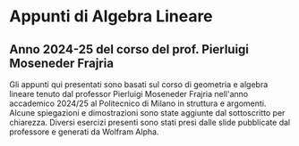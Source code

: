 # Appunti di Algebra Lineare
## Anno 2024-25 del corso del prof. Pierluigi Moseneder Frajria
Gli appunti qui presentati sono basati sul corso di geometria e algebra lineare tenuto dal professor Pierluigi Moseneder Frajria nell'anno accademico 2024/25 al Politecnico di Milano in struttura e argomenti. Alcune spiegazioni e dimostrazioni sono state aggiunte dal sottoscritto per chiarezza. Diversi esercizi presenti sono stati presi dalle slide pubblicate dal professore e generati da Wolfram Alpha.
